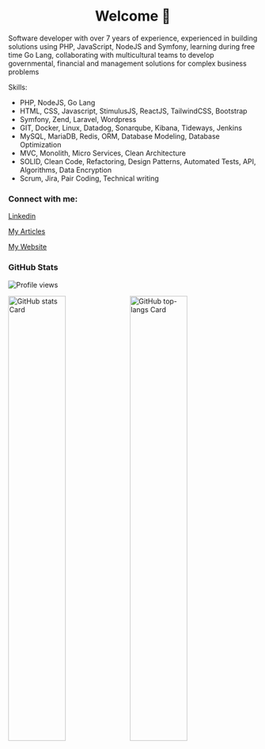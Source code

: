 <div id="toc">
  <ul align="center" style="list-style: none">
    <summary>
      <h1>
        Welcome 👋
      </h1>
    </summary>
  </ul>
</div>

<p className="mt-4 text-gray-500 sm:text-xl">
Software developer with over 7 years of experience, experienced in building solutions using PHP, JavaScript, NodeJS and Symfony, learning during free time Go Lang, collaborating with multicultural teams to develop governmental, financial and management solutions for complex business problems
</p>

<p className="mt-4 text-gray-500 sm:text-xl">
  Skills:
  <ul className="list-disc pl-6">
    <li>PHP, NodeJS, Go Lang</li>
    <li>HTML, CSS, Javascript, StimulusJS, ReactJS, TailwindCSS, Bootstrap</li>
    <li>Symfony, Zend, Laravel, Wordpress</li>
    <li>GIT, Docker, Linux, Datadog, Sonarqube, Kibana, Tideways, Jenkins</li>
    <li>MySQL, MariaDB, Redis, ORM, Database Modeling, Database Optimization</li>
    <li>MVC, Monolith, Micro Services, Clean Architecture</li>
    <li>SOLID, Clean Code, Refactoring, Design Patterns, Automated Tests, API, Algorithms, Data Encryption</li>
    <li>Scrum, Jira, Pair Coding, Technical writing</li>
  </ul>
</p>

<h3 align="left">Connect with me:</h3>
<p align="left"><a href="https://www.linkedin.com/in/https://www.linkedin.com/in/raziel-rodrigues/" target="_blank">Linkedin</a></p>
<p align="left"><a href="https://dev.to/razielrodrigues" target="_blank">My Articles</a></p>
<p align="left"><a href="https://razielrodrigues.vercel.app/" target="_blank">My Website</a></p>


<h3 align="left">GitHub Stats</h3>

![Profile views](https://komarev.com/ghpvc/?username=razielrodrigues&label=Profile%20views&color=0e75b6&style=flat)

<p align="left">
  <img width="48%" src="https://github-readme-stats.vercel.app/api?username=razielrodrigues&theme=default&cache_seconds=1800&border_radius=4&hide_title=false&hide_rank=false&show_icons=true&include_all_commits=true&line_height=25" alt="GitHub stats Card" />
  <img width="48%" src="https://github-readme-stats.vercel.app/api/top-langs?username=razielrodrigues&theme=default&cache_seconds=1800&border_radius=4&hide_title=false&layout=compact&langs_count=5&card_width=400&hide_progress=false" alt="GitHub top-langs Card" />
</p>
